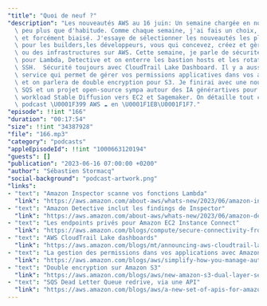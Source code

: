 ```yaml
---
"title": "Quoi de neuf ?"
"description": "Les nouveautés AWS au 16 juin: Un semaine chargée en nouveautés, un\
  \ peu plus que d'habitude. Comme chaque semaine, j'ai fais un choix, forcement incomplet\
  \ et forcément biaisé. J'essaye de sélectionner les nouveautés les plus importantes\
  \ pour les builders,les développeurs, vous qui concevez, créez et gèrez des applications\
  \ ou des infrastructures sur AWS. Cette semaine, je parle de sécurité avec Inspector\
  \ pour Lambda, Detective et on enterre les bastion hosts et les rotation de clé\
  \ SSH.  Sécurité toujours avec CloudTrail Lake Dashboard. Il y a aussi un nouveau\
  \ service qui permet de gérer vos permissions applicatives dans vos applications\
  \ et on parlera de double encryption pour S3. Je finirai avec une nouvelle API pour\
  \ SQS et un projet open-source sympa autour des IA générartives pour migrer vos\
  \ workload Stable Diffusion vers EC2 et Sagemaker. On détaille tout cela dans le\
  \ podcast \U0001F399 AWS ☁️ en \U0001F1EB\U0001F1F7."
"episode": !!int "166"
"duration": "00:17:54"
"size": !!int "34387928"
"file": "166.mp3"
"category": "podcasts"
"appleEpisodeId": !!int "1000663120194"
"guests": []
"publication": "2023-06-16 07:00:00 +0200"
"author": "Sébastien Stormacq"
"social-background": "podcast-artwork.png"
"links":
- "text": "Amazon Inspector scanne vos fonctions Lambda"
  "link": "https://aws.amazon.com/about-aws/whats-new/2023/06/amazon-inspector-code-scans-aws-lambda-function/"
- "text": "Amazon Detective inclut les findings de Inspector"
  "link": "https://aws.amazon.com/about-aws/whats-new/2023/06/amazon-detective-finding-groups-amazon-inspector/"
- "text": "Les endpoints privés pour Amazon EC2 Instance Connect"
  "link": "https://aws.amazon.com/blogs/compute/secure-connectivity-from-public-to-private-introducing-ec2-instance-connect-endpoint-june-13-2023/"
- "text": "AWS CloudTrail Lake dashboards"
  "link": "https://aws.amazon.com/blogs/mt/announcing-aws-cloudtrail-lake-dashboards-visualize-and-analyze-cloudtrail-data/"
- "text": "La gestion des permissions dans vos applications avec Amazon Verified Permissions"
  "link": "https://aws.amazon.com/blogs/aws/simplify-how-you-manage-authorization-in-your-applications-with-amazon-verified-permissions-now-generally-available/"
- "text": "Double encryption sur Amazon S3"
  "link": "https://aws.amazon.com/blogs/aws/new-amazon-s3-dual-layer-server-side-encryption-with-keys-stored-in-aws-key-management-service-dsse-kms/"
- "text": "SQS Dead Letter Queue redrive, via une API"
  "link": "https://aws.amazon.com/blogs/aws/a-new-set-of-apis-for-amazon-sqs-dead-letter-queue-redrive/"
---
```

